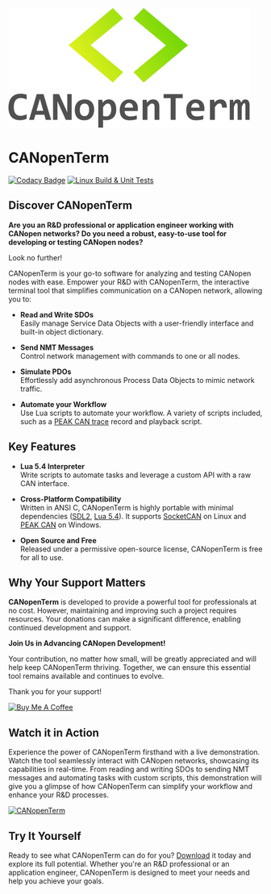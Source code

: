 ![CANopenTerm](https://raw.githubusercontent.com/CANopenTerm/CANopenTerm/main/media/logo.svg)

# CANopenTerm

[![Codacy Badge](https://app.codacy.com/project/badge/Grade/d0b16a90be6d4a59beafcabd727b2a2f)](https://app.codacy.com/gh/CANopenTerm/CANopenTerm/dashboard?utm_source=gh&utm_medium=referral&utm_content=&utm_campaign=Badge_grade)
[![Linux Build & Unit Tests](https://github.com/CANopenTerm/CANopenTerm/actions/workflows/unit-tests.yml/badge.svg)](https://github.com/CANopenTerm/CANopenTerm/actions/workflows/unit-tests.yml)

## Discover CANopenTerm

**Are you an R&D professional or application engineer working
with CANopen networks? Do you need a robust, easy-to-use tool
for developing or testing CANopen nodes?**

Look no further!

CANopenTerm is your go-to software for analyzing and testing
CANopen nodes with ease.  Empower your R&D with CANopenTerm,
the interactive terminal tool that simplifies communication
on a CANopen network, allowing you to:

- **Read and Write SDOs**  
  Easily manage Service Data Objects with a user-friendly
  interface and built-in object dictionary.

- **Send NMT Messages**  
  Control network management with commands to one or all nodes.

- **Simulate PDOs**  
  Effortlessly add asynchronous Process Data Objects to mimic
  network traffic.

- **Automate your Workflow**  
  Use Lua scripts to automate your workflow.  A variety of
  scripts included, such as a
  [PEAK CAN trace](https://www.peak-system.com/produktcd/Pdf/English/PEAK_CAN_TRC_File_Format.pdf)
  record and playback script.

## Key Features

- **Lua 5.4 Interpreter**  
  Write scripts to automate tasks and leverage a custom API with
  a raw CAN interface.

- **Cross-Platform Compatibility**  
  Written in ANSI C, CANopenTerm is highly portable with minimal
  dependencies ([SDL2](https://github.com/libsdl-org/SDL/tree/SDL2),
  [Lua 5.4](https://www.lua.org/about.html)). It supports
  [SocketCAN](https://www.kernel.org/doc/html/latest/networking/can.html)
  on Linux and [PEAK CAN](https://www.peak-system.com/) on Windows.

- **Open Source and Free**  
  Released under a permissive open-source license, CANopenTerm is
  free for all to use.

## Why Your Support Matters

**CANopenTerm** is developed to provide a powerful tool for professionals
at no cost.  However, maintaining and improving such a project requires
resources.  Your donations can make a significant difference, enabling
continued development and support.

**Join Us in Advancing CANopen Development!**

Your contribution, no matter how small, will be greatly appreciated and
will help keep CANopenTerm thriving. Together, we can ensure this essential
tool remains available and continues to evolve.

Thank you for your support!

[![Buy Me A Coffee](https://canopenterm.de/media/buy-me-a-coffee.png)](https://www.buymeacoffee.com/mupf.dev)

## Watch it in Action

Experience the power of CANopenTerm firsthand with a live demonstration.
Watch the tool seamlessly interact with CANopen networks, showcasing its
capabilities in real-time.  From reading and writing SDOs to sending NMT
messages and automating tasks with custom scripts, this demonstration will
give you a glimpse of how CANopenTerm can simplify your workflow and enhance
your R&D processes.

[![CANopenTerm](https://canopenterm.de/media/CANopenTerm.gif)](https://raw.githubusercontent.com/CANopenTerm/CANopenTerm/main/docs/media/CANopenTerm.gif?raw=true "CANopenTerm")

## Try It Yourself

Ready to see what CANopenTerm can do for you?  [Download](https://github.com/CANopenTerm/CANopenTerm/releases)
it today and explore its full potential. Whether you're an R&D professional
or an application engineer, CANopenTerm is designed to meet your needs and
help you achieve your goals.
